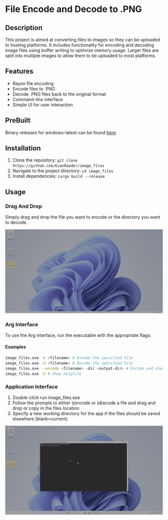# File Encode and Decode to .PNG

## Description

This project is aimed at converting files to images so they can be uploaded to hosting platforms. It includes functionality for encoding and decoding image files using buffer writing to optimize memory usage. Larger files are split into multiple images to allow them to be uploaded to most platforms.

## Features

- Rayon file encoding
- Encode files to .PNG
- Decode .PNG files back to the original format
- Command-line interface
- Simple UI for user interaction

## PreBuilt

Binary releases for windows-latest can be found [here](https://github.com/EvanRaeder/image_files/releases).

## Installation

1. Clone the repository: `git clone https://github.com/EvanRaeder/image_files`
2. Navigate to the project directory: `cd image_files`
3. Install dependencies: `cargo build --release`

## Usage

### Drag And Drop

Simply drag and drop the file you want to encode or the directory you want to decode.

![Drag and Drop GIF](/docs/dandd.gif)

### Arg Interface

To use the Arg interface, run the executable with the appropriate flags:

#### Examples

```sh
image_files.exe -e <filename> # Encode the specified file
image_files.exe -d <filename> # Decode the specified file
image_files.exe --encode <filename> -dir <output-dir> # Encode and change working directory
image_files.exe -h # Show helpfile
```

### Application Interface

1. Double-click run image_files.exe
2. Follow the prompts to either (e)ncode or (d)ecode a file and drag and drop or copy in the files location.
3. Specify a new working directory for the app if the files should be saved elsewhere (blank=current).

![Encode UI GIF](/docs/encode.gif)
